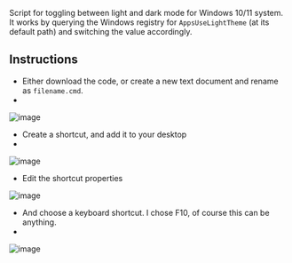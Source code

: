 Script for toggling between light and dark mode for Windows 10/11 system. It works by querying the Windows registry for `AppsUseLightTheme` (at its default path) and switching the value accordingly.
## Instructions
- Either download the code, or create a new text document and rename as `filename.cmd`.
- 
![image](https://github.com/alkistudio/misc/assets/135365176/0b57641b-9820-49bd-a863-1733db740108)

- Create a shortcut, and add it to your desktop
- 
![image](https://github.com/alkistudio/misc/assets/135365176/b03c639d-105d-43da-a09a-a22e1b319534)
- Edit the shortcut properties

![image](https://github.com/alkistudio/misc/assets/135365176/7295da08-41a5-4ff1-b36b-79d01e817886)

- And choose a keyboard shortcut. I chose F10, of course this can be anything.
- 
![image](https://github.com/alkistudio/misc/assets/135365176/65e48338-993d-4427-ad45-323ba6cb4875)
